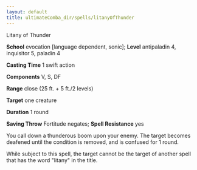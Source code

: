 ```yaml
---
layout: default
title: ultimateComba_dir/spells/litanyOfThunder
---
```

Litany of Thunder

**School** evocation [language dependent, sonic]; **Level** antipaladin 4, inquisitor 5, paladin 4

**Casting Time** 1 swift action

**Components** V, S, DF

**Range** close (25 ft. + 5 ft./2 levels)

**Target** one creature

**Duration** 1 round

**Saving Throw** Fortitude negates; **Spell Resistance** yes

You call down a thunderous boom upon your enemy. The target becomes deafened until the condition is removed, and is confused for 1 round.

While subject to this spell, the target cannot be the target of another spell that has the word "litany" in the title.

